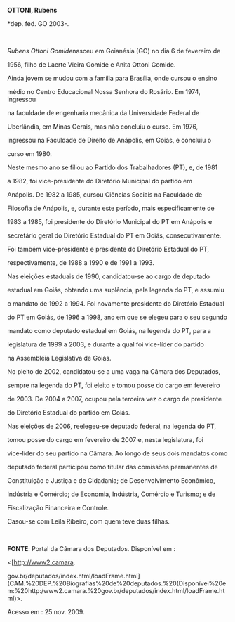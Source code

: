 **OTTONI, Rubens**



\*dep. fed. GO 2003-.



 



*Rubens Ottoni Gomide*nasceu em Goianésia (GO) no dia 6 de fevereiro de

1956, filho de Laerte Vieira Gomide e Anita Ottoni Gomide.



Ainda jovem se mudou com a família para Brasília, onde cursou o ensino

médio no Centro Educacional Nossa Senhora do Rosário. Em 1974, ingressou

na faculdade de engenharia mecânica da Universidade Federal de

Uberlândia, em Minas Gerais, mas não concluiu o curso. Em 1976,

ingressou na Faculdade de Direito de Anápolis, em Goiás, e concluiu o

curso em 1980.



Neste mesmo ano se filiou ao Partido dos Trabalhadores (PT), e, de 1981

a 1982, foi vice-presidente do Diretório Municipal do partido em

Anápolis. De 1982 a 1985, cursou Ciências Sociais na Faculdade de

Filosofia de Anápolis, e, durante este período, mais especificamente de

1983 a 1985, foi presidente do Diretório Municipal do PT em Anápolis e

secretário geral do Diretório Estadual do PT em Goiás, consecutivamente.

Foi também vice-presidente e presidente do Diretório Estadual do PT,

respectivamente, de 1988 a 1990 e de 1991 a 1993.



Nas eleições estaduais de 1990, candidatou-se ao cargo de deputado

estadual em Goiás, obtendo uma suplência, pela legenda do PT, e assumiu

o mandato de 1992 a 1994. Foi novamente presidente do Diretório Estadual

do PT em Goiás, de 1996 a 1998, ano em que se elegeu para o seu segundo

mandato como deputado estadual em Goiás, na legenda do PT, para a

legislatura de 1999 a 2003, e durante a qual foi vice-líder do partido

na Assembléia Legislativa de Goiás.



No pleito de 2002, candidatou-se a uma vaga na Câmara dos Deputados,

sempre na legenda do PT, foi eleito e tomou posse do cargo em fevereiro

de 2003. De 2004 a 2007, ocupou pela terceira vez o cargo de presidente

do Diretório Estadual do partido em Goiás.



Nas eleições de 2006, reelegeu-se deputado federal, na legenda do PT,

tomou posse do cargo em fevereiro de 2007 e, nesta legislatura, foi

vice-líder do seu partido na Câmara. Ao longo de seus dois mandatos como

deputado federal participou como titular das comissões permanentes de

Constituição e Justiça e de Cidadania; de Desenvolvimento Econômico,

Indústria e Comércio; de Economia, Indústria, Comércio e Turismo; e de

Fiscalização Financeira e Controle.



Casou-se com Leila Ribeiro, com quem teve duas filhas.



 



**FONTE**: Portal da Câmara dos Deputados. Disponível em :

\<[http://www2.camara.

gov.br/deputados/index.html/loadFrame.html](CAM.%20DEP.%20Biografias%20de%20deputados.%20(Disponível%20em:%20http:/www2.camara.%20gov.br/deputados/index.html/loadFrame.html)\>.

Acesso em : 25 nov. 2009.



 



 



 

